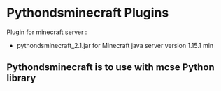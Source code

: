 # Pythondsminecraft Plugins

Plugin for minecraft server :

- pythondsminecraft_2.1.jar    for   Minecraft java server version 1.15.1 min

## Pythondsminecraft is to use with mcse Python library
